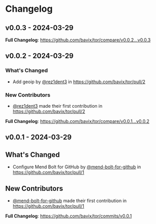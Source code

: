 # Changelog

## v0.0.3 - 2024-03-29

**Full Changelog**: https://github.com/bavix/tor/compare/v0.0.2...v0.0.3

## v0.0.2 - 2024-03-29

### What's Changed

* Add geoip by [@rez1dent3](https://github.com/rez1dent3) in https://github.com/bavix/tor/pull/2

### New Contributors

* [@rez1dent3](https://github.com/rez1dent3) made their first contribution in https://github.com/bavix/tor/pull/2

**Full Changelog**: https://github.com/bavix/tor/compare/v0.0.1...v0.0.2

## v0.0.1 - 2024-03-29

## What's Changed

* Configure Mend Bolt for GitHub by [@mend-bolt-for-github](https://github.com/mend-bolt-for-github) in https://github.com/bavix/tor/pull/1

## New Contributors

* [@mend-bolt-for-github](https://github.com/mend-bolt-for-github) made their first contribution in https://github.com/bavix/tor/pull/1

**Full Changelog**: https://github.com/bavix/tor/commits/v0.0.1
